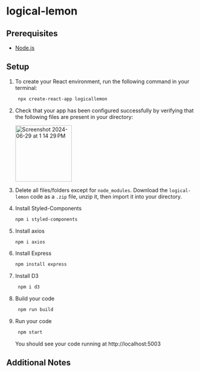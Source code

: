 # logical-lemon
## Prerequisites
  * [Node.js](https://nodejs.org/en)
## Setup
  1. To create your React environment, run the following command in your terminal:
     ```sh
      npx create-react-app logicallemon
      ```
  2.  Check that your app has been configured successfully by verifying that the following files are present in your directory:
     
      <img width="149" alt="Screenshot 2024-06-29 at 1 14 29 PM" src="https://github.com/snehasadap/logical-lemon/assets/104543929/98736d3f-8ade-4182-8625-7f24b8bdb746">
      
  3.  Delete all files/folders except for `node_modules`. Download the `logical-lemon` code as a `.zip` file, unzip it, then import it into your directory.
  4.  Install Styled-Components
      ```sh
      npm i styled-components
      ```
  5.  Install axios
      ```sh
      npm i axios
      ```
  6.  Install Express
      ```sh
      npm install express
      ```
  7. Install D3
     ```sh
      npm i d3
      ```
  8. Build your code
     ```sh
      npm run build
      ```
  9. Run your code
     ```sh
      npm start
      ```
     You should see your code running at http://localhost:5003
     
## Additional Notes
